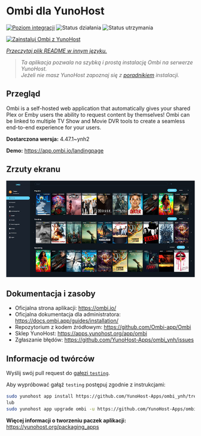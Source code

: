 <!--
To README zostało automatycznie wygenerowane przez <https://github.com/YunoHost/apps/tree/master/tools/readme_generator>
Nie powinno być ono edytowane ręcznie.
-->

# Ombi dla YunoHost

[![Poziom integracji](https://apps.yunohost.org/badge/integration/ombi)](https://ci-apps.yunohost.org/ci/apps/ombi/)
![Status działania](https://apps.yunohost.org/badge/state/ombi)
![Status utrzymania](https://apps.yunohost.org/badge/maintained/ombi)

[![Zainstaluj Ombi z YunoHost](https://install-app.yunohost.org/install-with-yunohost.svg)](https://install-app.yunohost.org/?app=ombi)

*[Przeczytaj plik README w innym języku.](./ALL_README.md)*

> *Ta aplikacja pozwala na szybką i prostą instalację Ombi na serwerze YunoHost.*  
> *Jeżeli nie masz YunoHost zapoznaj się z [poradnikiem](https://yunohost.org/install) instalacji.*

## Przegląd

Ombi is a self-hosted web application that automatically gives your shared Plex or Emby users the ability to request content by themselves! Ombi can be linked to multiple TV Show and Movie DVR tools to create a seamless end-to-end experience for your users.


**Dostarczona wersja:** 4.47.1~ynh2

**Demo:** <https://app.ombi.io/landingpage>

## Zrzuty ekranu

![Zrzut ekranu z Ombi](./doc/screenshots/screenshot.jpg)

## Dokumentacja i zasoby

- Oficjalna strona aplikacji: <https://ombi.io/>
- Oficjalna dokumentacja dla administratora: <https://docs.ombi.app/guides/installation/>
- Repozytorium z kodem źródłowym: <https://github.com/Ombi-app/Ombi>
- Sklep YunoHost: <https://apps.yunohost.org/app/ombi>
- Zgłaszanie błędów: <https://github.com/YunoHost-Apps/ombi_ynh/issues>

## Informacje od twórców

Wyślij swój pull request do [gałęzi `testing`](https://github.com/YunoHost-Apps/ombi_ynh/tree/testing).

Aby wypróbować gałąź `testing` postępuj zgodnie z instrukcjami:

```bash
sudo yunohost app install https://github.com/YunoHost-Apps/ombi_ynh/tree/testing --debug
lub
sudo yunohost app upgrade ombi -u https://github.com/YunoHost-Apps/ombi_ynh/tree/testing --debug
```

**Więcej informacji o tworzeniu paczek aplikacji:** <https://yunohost.org/packaging_apps>
